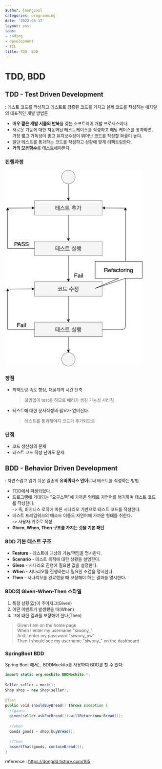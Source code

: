 ```yaml
---
author: jeongcool
categories: programming
date: '2022-03-17'
layout: post
tags:
- coding
- development
- TIL
title: TDD, BDD
---
```


# TDD, BDD
## TDD - Test Driven Development
: 테스트 코드를 작성하고 테스트로 검증된 코드를 가지고 실제 코드를 작성하는 애자일의 대표적인 개발 방법론
- **매우 짧은 개발 서클의 반복**을 갖는 소프트웨어 개발 프로세스이다.
- 새로운 기능에 대한 자동화된 테스트케이스를 작성하고 해당 케이스를 통과하면,  
  가장 짧고 가독성이 좋고 유지보수성이 뛰어난 코드를 작성할 확률이 높다.
- 일단 테스트를 통과하는 코드를 작성하고 상황에 맞게 리팩토링한다.
- **거의 모든함수**를 테스트해야한다.

### 진행과정
<img src="/assets/images/posts/programming/how-to-tdd.png"  width=450px>

### 장점
- 리팩토링 속도 향상, 재설계의 시간 단축 
  >끊임없이 test를 하므로 에러가 생길 가능성 사라짐
- 테스트에 대한 문서작성의 필요가 없어진다.
  > 테스트를 통과해야지 코드가 추가되므로

### 단점
- 코드 생산성의 문재
- 테스트 코드 작성 난이도 문제

## BDD - Behavior Driven Development
: 자연스럽고 읽기 쉬운 일종의 **유비쿼터스 언어**로써 테스트를 작성하는 방법
- TDD에서 파생되었다.
- 프로그램에 기대되는 "요구스펙"에 가까운 형태로 자연어를 병기하며 테스트 코드를 작성한다.  
    -> 즉, 비지니스 로직에 따른 시나리오 기반으로 테스트 코드를 작성한다.
- 테스트 프레임워크의 메소드 이름도 자연어에 가까운 형태를 취한다.  
  -> 사용자 위주로 작성
- **Given, When, Then 구조를 가지는 것을 기본 패턴**

### BDD 기본 테스트 구조
- **Feature** - 테스트에 대상의 기능/책임을 명시한다.
- **Scenario** - 테스트 목적에 대한 상황을 설명한다.
- **Given** - 시나리오 진행에 필요한 값을 설정한다.
- **When** - 시나리오를 진행하는데 필요한 조건을 명시한다.
- **Then** - 시나리오를 완료했을 때 보장해야 하는 결과를 명시한다.

### BDD의 Given-When-Then 스타일
1. 특정 상황(값)이 주어지고(Given)
2. 어떤 이벤트가 발생했을 때(When)
3. 그에 대한 결과를 보장해야 한다(Then)
> Given I am on the home page  
> When I enter my username "siwony_"  
> And I enter my password "siwony_pw"  
> Then I should see my username "siwony_" on the dashboard


### SpringBoot BDD
Spring Boot 에서는 BDDMockito를 사용하여 BDD를 할 수 있다.
```java
import static org.mockito.BDDMockito.*;

Seller seller = mock();
Shop shop = new Shop(seller);

@Test
public void shouldBuyBread() throws Exception {
  //given  
  given(seller.askForBread()).willReturn(new Bread());

  //when
  Goods goods = shop.buyBread();

  //then
  assertThat(goods, containBread());
}

```
reference : https://dongdd.tistory.com/165